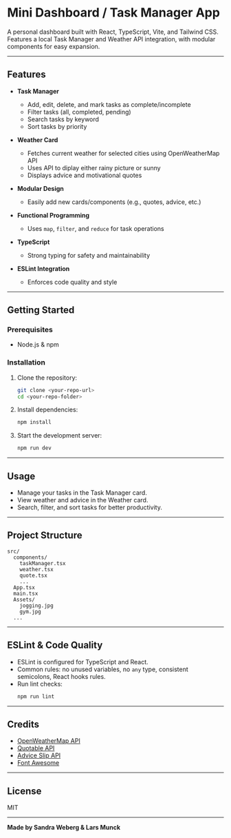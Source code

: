 # Mini Dashboard / Task Manager App

A personal dashboard built with React, TypeScript, Vite, and Tailwind CSS.  
Features a local Task Manager and Weather API integration, with modular components for easy expansion.

---

## Features

- **Task Manager**

  - Add, edit, delete, and mark tasks as complete/incomplete
  - Filter tasks (all, completed, pending)
  - Search tasks by keyword
  - Sort tasks by priority

- **Weather Card**

  - Fetches current weather for selected cities using OpenWeatherMap API
  - Uses API to diplay either rainy picture or sunny
  - Displays advice and motivational quotes

- **Modular Design**

  - Easily add new cards/components (e.g., quotes, advice, etc.)

- **Functional Programming**

  - Uses `map`, `filter`, and `reduce` for task operations

- **TypeScript**

  - Strong typing for safety and maintainability

- **ESLint Integration**
  - Enforces code quality and style

---

## Getting Started

### Prerequisites

- Node.js & npm

### Installation

1. Clone the repository:

   ```bash
   git clone <your-repo-url>
   cd <your-repo-folder>
   ```

2. Install dependencies:

   ```bash
   npm install
   ```

3. Start the development server:
   ```bash
   npm run dev
   ```

---

## Usage

- Manage your tasks in the Task Manager card.
- View weather and advice in the Weather card.
- Search, filter, and sort tasks for better productivity.

---

## Project Structure

```
src/
  components/
    taskManager.tsx
    weather.tsx
    quote.tsx
    ...
  App.tsx
  main.tsx
  Assets/
    jogging.jpg
    gym.jpg
  ...
```

---

## ESLint & Code Quality

- ESLint is configured for TypeScript and React.
- Common rules: no unused variables, no `any` type, consistent semicolons, React hooks rules.
- Run lint checks:
  ```bash
  npm run lint
  ```

---

## Credits

- [OpenWeatherMap API](https://openweathermap.org/)
- [Quotable API](https://api.quotable.io/)
- [Advice Slip API](https://api.adviceslip.com/)
- [Font Awesome](https://fontawesome.com/)

---

## License

MIT

---

**Made by Sandra Weberg & Lars Munck**
